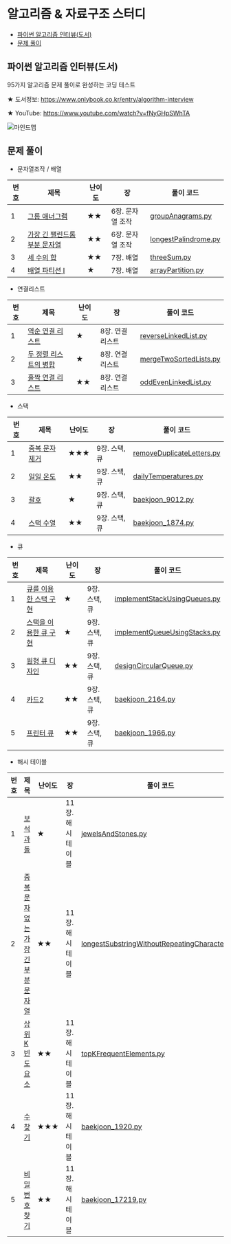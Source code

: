 # 알고리즘 & 자료구조 스터디

- [파이썬 알고리즘 인터뷰(도서)](#파이썬-알고리즘-인터뷰도서)
- [문제 풀이](#문제-풀이)


## 파이썬 알고리즘 인터뷰(도서)

95가지 알고리즘 문제 풀이로 완성하는 코딩 테스트

★ 도서정보: https://www.onlybook.co.kr/entry/algorithm-interview

★ YouTube: https://www.youtube.com/watch?v=fNyGHpSWhTA

![마인드맵](https://user-images.githubusercontent.com/1250095/86745916-a62e9a00-c075-11ea-9aa5-8455e2527f87.png)

## 문제 풀이
- 문자열조작 / 배열

| 번호 | 제목 | 난이도 | 장 | 풀이 코드 |
| --- | --- | ---- | - | --- |
| 1 | [그룹 애너그램](https://leetcode.com/problems/group-anagrams/) | ★★ | 6장. 문자열 조작 | [groupAnagrams.py](20220311/groupAnagrams.py) |
| 2 | [가장 긴 팰린드롬 부분 문자열](https://leetcode.com/problems/longest-palindromic-substring/) | ★★ | 6장. 문자열 조작 | [longestPalindrome.py](20220311/longestPalindrome.py) |
| 3 | [세 수의 합](https://leetcode.com/problems/3sum/) | ★★ | 7장. 배열 | [threeSum.py](20220311/threeSum.py) |
| 4 | [배열 파티션 I](https://leetcode.com/problems/array-partition-i/) | ★ | 7장. 배열 | [arrayPartition.py](20220311/arrayPartition.py) |

- 연결리스트

| 번호 | 제목 | 난이도 | 장 | 풀이 코드 |
| --- | --- | ---- | - | --- |
| 1 | [역순 연결 리스트](https://leetcode.com/problems/reverse-linked-list/) | ★ | 8장. 연결 리스트 | [reverseLinkedList.py](20220312/reverseLinkedList.py)|
| 2 | [두 정렬 리스트의 병합](https://leetcode.com/problems/merge-two-sorted-lists/) | ★ | 8장. 연결 리스트 | [mergeTwoSortedLists.py](20220312/mergeTwoSortedLists.py) |
| 3 | [홀짝 연결 리스트](https://leetcode.com/problems/odd-even-linked-list/) | ★★ | 8장. 연결 리스트 | [oddEvenLinkedList.py](20220312/oddEvenLinkedList.py) |

- 스택

| 번호 | 제목 | 난이도 | 장 | 풀이 코드 |
| --- | --- | ---- | - | --- |
| 1 | [중복 문자 제거](https://leetcode.com/problems/remove-duplicate-letters/) | ★★★ | 9장. 스택, 큐 | [removeDuplicateLetters.py](20220314/removeDuplicateLetters.py)|
| 2 | [일일 온도](https://leetcode.com/problems/daily-temperatures/) | ★★ | 9장. 스택, 큐 | [dailyTemperatures.py](20220314/dailyTemperatures.py) |
| 3 | [괄호](https://www.acmicpc.net/problem/9012/) | ★ | 9장. 스택, 큐 | [baekjoon_9012.py](20220314/baekjoon_9012.py) |
| 4 | [스택 수열](https://www.acmicpc.net/problem/1874/) | ★★ | 9장. 스택, 큐 | [baekjoon_1874.py](20220314/baekjoon_1874.py) |

- 큐

| 번호 | 제목 | 난이도 | 장 | 풀이 코드 |
| --- | --- | ---- | - | --- |
| 1 | [큐를 이용한 스택 구현](https://leetcode.com/problems/implement-stack-using-queues/) | ★ | 9장. 스택, 큐 | [implementStackUsingQueues.py](20220315/implementStackUsingQueues.py) |
| 2 | [스택을 이용한 큐 구현](https://leetcode.com/problems/implement-queue-using-stacks/) | ★ | 9장. 스택, 큐 | [implementQueueUsingStacks.py](20220315/implementQueueUsingStacks.py) |
| 3 | [원형 큐 디자인](https://leetcode.com/problems/design-circular-queue/) | ★★ | 9장. 스택, 큐 | [designCircularQueue.py](20220315/designCircularQueue.py) |
| 4 | [카드2](https://www.acmicpc.net/problem/2164/) | ★★ | 9장. 스택, 큐 | [baekjoon_2164.py](20220315/baekjoon_2164.py) |
| 5 | [프린터 큐](https://www.acmicpc.net/problem/1966/) | ★★ | 9장. 스택, 큐 | [baekjoon_1966.py](20220315/baekjoon_1966.py) |

- 해시 테이블

| 번호 | 제목 | 난이도 | 장 | 풀이 코드 |
| --- | --- | ---- | - | --- |
| 1 | [보석과 돌](https://leetcode.com/problems/jewels-and-stones/) | ★ | 11장. 해시 테이블 | [jewelsAndStones.py](20220316/jewelsAndStones.py) |
| 2 | [중복 문자 없는 가장 긴 부분 문자열](https://leetcode.com/problems/longest-substring-without-repeating-characters/) | ★★ | 11장. 해시 테이블 | [longestSubstringWithoutRepeatingCharacters.py](20220316/longestSubstringWithoutRepeatingCharacters.py) |
| 3 | [상위 K 빈도 요소](https://leetcode.com/problems/top-k-frequent-elements/) | ★★ | 11장. 해시 테이블 | [topKFrequentElements.py](20220316/topKFrequentElements.py) |
| 4 | [수 찾기](https://www.acmicpc.net/problem/1920/) | ★★★ | 11장. 해시 테이블 | [baekjoon_1920.py](20220316/baekjoon_1920.py) |
| 5 | [비밀번호 찾기](https://www.acmicpc.net/problem/17219/) | ★★ | 11장. 해시 테이블 | [baekjoon_17219.py](20220316/baekjoon_17219.py) |
